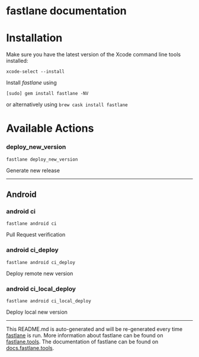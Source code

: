 fastlane documentation
================
# Installation

Make sure you have the latest version of the Xcode command line tools installed:

```
xcode-select --install
```

Install _fastlane_ using
```
[sudo] gem install fastlane -NV
```
or alternatively using `brew cask install fastlane`

# Available Actions
### deploy_new_version
```
fastlane deploy_new_version
```
Generate new release

----

## Android
### android ci
```
fastlane android ci
```
Pull Request verification
### android ci_deploy
```
fastlane android ci_deploy
```
Deploy remote new version
### android ci_local_deploy
```
fastlane android ci_local_deploy
```
Deploy local new version

----

This README.md is auto-generated and will be re-generated every time [fastlane](https://fastlane.tools) is run.
More information about fastlane can be found on [fastlane.tools](https://fastlane.tools).
The documentation of fastlane can be found on [docs.fastlane.tools](https://docs.fastlane.tools).
